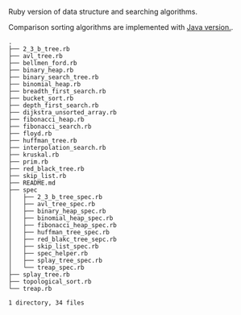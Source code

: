 Ruby version of data structure and searching algorithms.

Comparison sorting algorithms are implemented with [Java version.](https://github.com/jamesyang124/Java.git).

```
.
├── 2_3_b_tree.rb
├── avl_tree.rb
├── bellmen_ford.rb
├── binary_heap.rb
├── binary_search_tree.rb
├── binomial_heap.rb
├── breadth_first_search.rb
├── bucket_sort.rb
├── depth_first_search.rb
├── dijkstra_unsorted_array.rb
├── fibonacci_heap.rb
├── fibonacci_search.rb
├── floyd.rb
├── huffman_tree.rb
├── interpolation_search.rb
├── kruskal.rb
├── prim.rb
├── red_black_tree.rb
├── skip_list.rb
├── README.md
├── spec
│   ├── 2_3_b_tree_spec.rb
│   ├── avl_tree_spec.rb
│   ├── binary_heap_spec.rb
│   ├── binomial_heap_spec.rb
│   ├── fibonacci_heap_spec.rb
│   ├── huffman_tree_spec.rb
│   ├── red_blakc_tree_sepc.rb
│   ├── skip_list_spec.rb
│   ├── spec_helper.rb
│   ├── splay_tree_spec.rb
│   └── treap_spec.rb
├── splay_tree.rb
├── topological_sort.rb
└── treap.rb

1 directory, 34 files
```